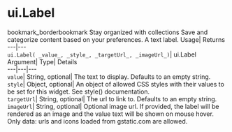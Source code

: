  
#  ui.Label 
bookmark_borderbookmark Stay organized with collections  Save and categorize content based on your preferences.
A text label. 
Usage| Returns  
---|---  
`ui.Label( _value_, _style_, _targetUrl_, _imageUrl_)`| ui.Label  
Argument| Type| Details  
---|---|---  
`value`| String, optional| The text to display. Defaults to an empty string.  
`style`| Object, optional| An object of allowed CSS styles with their values to be set for this widget. See style() documentation.  
`targetUrl`| String, optional| The url to link to. Defaults to an empty string.  
`imageUrl`| String, optional| Optional image url. If provided, the label will be rendered as an image and the value text will be shown on mouse hover. Only data: urls and icons loaded from gstatic.com are allowed.  
